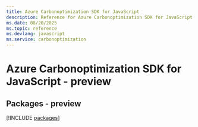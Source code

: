 ```yaml
---
title: Azure Carbonoptimization SDK for JavaScript
description: Reference for Azure Carbonoptimization SDK for JavaScript
ms.date: 08/20/2025
ms.topic: reference
ms.devlang: javascript
ms.service: carbonoptimization
---
```

# Azure Carbonoptimization SDK for JavaScript - preview
## Packages - preview
[!INCLUDE [packages](carbonoptimization-index.md)]